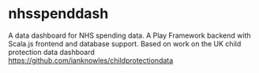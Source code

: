 # nhsspenddash

A data dashboard for NHS spending data.
A Play Framework backend with Scala.js frontend and database support. Based on work on the UK child protection data
dashboard https://github.com/ianknowles/childprotectiondata
